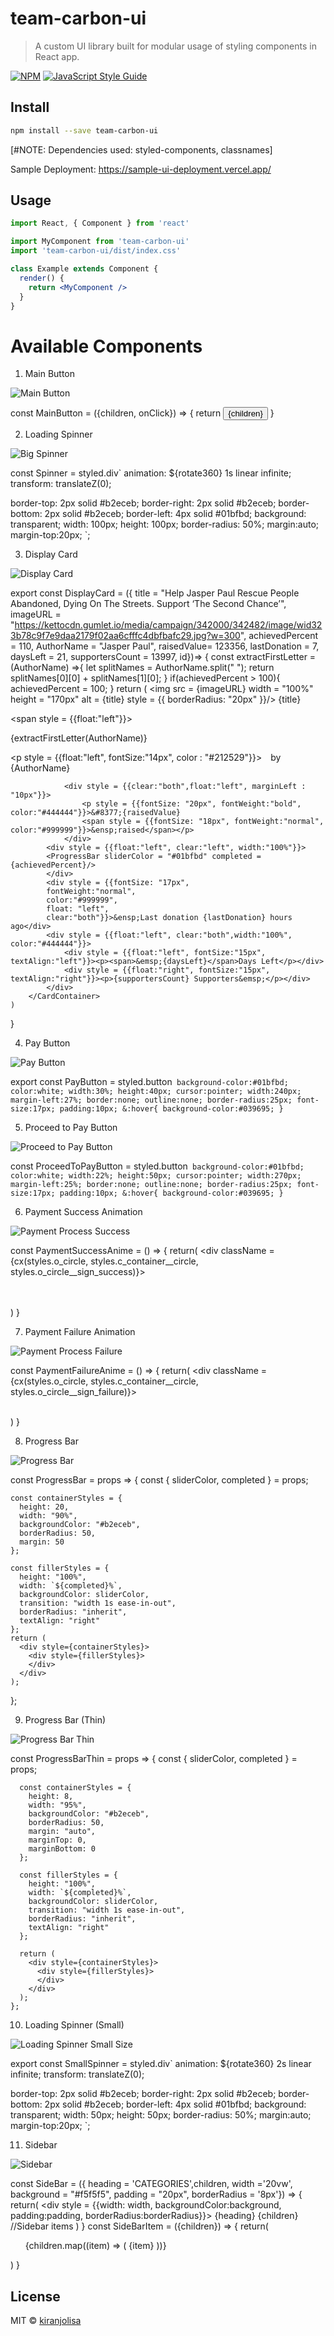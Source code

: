 # team-carbon-ui

> A custom UI library built for modular usage of styling components in React app.

[![NPM](https://img.shields.io/npm/v/team-carbon-ui.svg)](https://www.npmjs.com/package/team-carbon-ui) [![JavaScript Style Guide](https://img.shields.io/badge/code_style-standard-brightgreen.svg)](https://standardjs.com)

## Install

```bash
npm install --save team-carbon-ui
```
[#NOTE: Dependencies used: styled-components, classnames]

Sample Deployment: https://sample-ui-deployment.vercel.app/
## Usage

```jsx
import React, { Component } from 'react'

import MyComponent from 'team-carbon-ui'
import 'team-carbon-ui/dist/index.css'

class Example extends Component {
  render() {
    return <MyComponent />
  }
}
```
# Available Components
1. Main Button


![Main Button](https://github.com/kiranjolisa/team-carbon-ui/blob/main/readme_imgs/MainButton.png)

const MainButton = ({children, onClick}) => {
  return <button className = {styles.MainButton} onClick = {onClick}>{children}</button> 
}

2. Loading Spinner


![Big Spinner](https://github.com/kiranjolisa/team-carbon-ui/blob/main/readme_imgs/BigSpinnerLoading.png)

const Spinner = styled.div`
  animation: ${rotate360} 1s linear infinite;
  transform: translateZ(0);
  
  border-top: 2px solid #b2eceb;
  border-right: 2px solid #b2eceb;
  border-bottom: 2px solid #b2eceb;
  border-left: 4px solid #01bfbd;
  background: transparent;
  width: 100px;
  height: 100px;
  border-radius: 50%;
  margin:auto;
  margin-top:20px;
`;


3. Display Card


![Display Card](https://github.com/kiranjolisa/team-carbon-ui/blob/main/readme_imgs/DisplayCard.png)

export const DisplayCard = ({
    title = "Help Jasper Paul Rescue People Abandoned, Dying On The Streets. Support ‘The Second Chance’",
    imageURL = "https://kettocdn.gumlet.io/media/campaign/342000/342482/image/wid323b78c9f7e9daa2179f02aa6cfffc4dbfbafc29.jpg?w=300",
    achievedPercent = 110, 
    AuthorName = "Jasper Paul", 
    raisedValue= 123356,
    lastDonation = 7,
    daysLeft = 21,
 supportersCount = 13997,
    id})=> {
        const extractFirstLetter = (AuthorName) =>{
            let splitNames = AuthorName.split(" ");
            return splitNames[0][0] + splitNames[1][0];
        }
        if(achievedPercent > 100){
            achievedPercent = 100;
        }
    return (
        <CardContainer>
            <img src = {imageURL} width = "100%" height = "170px" alt = {title}
            style = {{ borderRadius: "20px" }}/>
            <CardTitle>{title}</CardTitle>
            <div>
                <span style = {{float:"left"}}>
                <CodeNameBlock><p>{extractFirstLetter(AuthorName)}</p></CodeNameBlock>
                </span>
                <p style = {{float:"left", fontSize:"14px", color : "#212529"}}>&emsp;by {AuthorName}</p>
            </div>
               
                <div style = {{clear:"both",float:"left", marginLeft : "10px"}}>
                    <p style = {{fontSize: "20px", fontWeight:"bold", color:"#444444"}}>&#8377;{raisedValue}
                    <span style = {{fontSize: "18px", fontWeight:"normal", color:"#999999"}}>&ensp;raised</span></p>
                </div>
            <div style = {{float:"left", clear:"left", width:"100%"}}>
            <ProgressBar sliderColor = "#01bfbd" completed ={achievedPercent}/>
            </div>
            <div style = {{fontSize: "17px", 
            fontWeight:"normal", 
            color:"#999999",
            float: "left", 
            clear:"both"}}>&ensp;Last donation {lastDonation} hours ago</div>
            <div style = {{float:"left", clear:"both",width:"100%", color:"#444444"}}>
                <div style = {{float:"left", fontSize:"15px", textAlign:"left"}}><p><span>&emsp;{daysLeft}</span>Days Left</p></div>
                <div style = {{float:"right", fontSize:"15px", textAlign:"right"}}><p>{supportersCount} Supporters&emsp;</p></div>
            </div>
        </CardContainer>
    )
}

4. Pay Button


 ![Pay Button](https://github.com/kiranjolisa/team-carbon-ui/blob/main/readme_imgs/PayButton.png)
 
export const PayButton = styled.button`
background-color:#01bfbd;
color:white;
width:30%;
height:40px;
cursor:pointer;
width:240px;
margin-left:27%;
border:none;
outline:none;
border-radius:25px;
font-size:17px;
padding:10px;
&:hover{
    background-color:#039695;
}`

5. Proceed to Pay Button


 ![Proceed to Pay Button](https://github.com/kiranjolisa/team-carbon-ui/blob/main/readme_imgs/ProceedToPayButton.png)
 
const ProceedToPayButton = styled.button`
background-color:#01bfbd;
color:white;
width:22%;
height:50px;
cursor:pointer;
width:270px;
margin-left:25%;
border:none;
outline:none;
border-radius:25px;
font-size:17px;
padding:10px;
&:hover{
    background-color:#039695;
}`

6. Payment Success Animation


![Payment Process Success](https://github.com/kiranjolisa/team-carbon-ui/blob/main/readme_imgs/PaymentSuccessAnime.png)

const PaymentSuccessAnime = () => {
    return(
     <div className = {cx(styles.o_circle, 
     styles.c_container__circle, 
     styles.o_circle__sign_success)}>
    <div className= {styles.o_circle__sign}></div>  
    </div>   
    )
}

7. Payment Failure Animation


![Payment Process Failure](https://github.com/kiranjolisa/team-carbon-ui/blob/main/readme_imgs/PaymentFailureAnime.png)

const PaymentFailureAnime = () => {
    return(
        <div className = {cx(styles.o_circle, 
            styles.c_container__circle, 
            styles.o_circle__sign_failure)}>
    <div className= {styles.o_circle__sign}></div>  
    </div>
    )
}

8. Progress Bar


![Progress Bar](https://github.com/kiranjolisa/team-carbon-ui/blob/main/readme_imgs/ProgressBar.png)

 const ProgressBar = props => {
    const { sliderColor, completed } = props;
  
    const containerStyles = {
      height: 20,
      width: "90%",
      backgroundColor: "#b2eceb",
      borderRadius: 50,
      margin: 50
    };
  
    const fillerStyles = {
      height: "100%",
      width: `${completed}%`,
      backgroundColor: sliderColor,
      transition: "width 1s ease-in-out",
      borderRadius: "inherit",
      textAlign: "right"
    };
    return (
      <div style={containerStyles}>
        <div style={fillerStyles}>
        </div>
      </div>
    );
  };
  
  9. Progress Bar (Thin)


  ![Progress Bar Thin](https://github.com/kiranjolisa/team-carbon-ui/blob/main/readme_imgs/ProgressBarThin.png)
  
   const ProgressBarThin = props => {
      const { sliderColor, completed } = props;
    
      const containerStyles = {
        height: 8,
        width: "95%",
        backgroundColor: "#b2eceb",
        borderRadius: 50,
        margin: "auto",
        marginTop: 0,
        marginBottom: 0
      };
    
      const fillerStyles = {
        height: "100%",
        width: `${completed}%`,
        backgroundColor: sliderColor,
        transition: "width 1s ease-in-out",
        borderRadius: "inherit",
        textAlign: "right"
      };
    
      return (
        <div style={containerStyles}>
          <div style={fillerStyles}>
          </div>
        </div>
      );
    };
   
   10. Loading Spinner (Small)


   ![Loading Spinner Small Size](https://github.com/kiranjolisa/team-carbon-ui/blob/main/readme_imgs/SmallSpinnerLoading.png)
   
   export const SmallSpinner = styled.div`
  animation: ${rotate360} 2s linear infinite;
  transform: translateZ(0);

  border-top: 2px solid #b2eceb;
  border-right: 2px solid #b2eceb;
  border-bottom: 2px solid #b2eceb;
  border-left: 4px solid #01bfbd;
  background: transparent;
  width: 50px;
  height: 50px;
  border-radius: 50%;
  margin:auto;
  margin-top:20px;
`;

11. Sidebar 


![Sidebar](https://github.com/kiranjolisa/team-carbon-ui/blob/main/readme_imgs/Sidebar.png)

   const SideBar = ({ heading = 'CATEGORIES',children, width ='20vw', 
background = "#f5f5f5", padding = "20px", borderRadius = '8px'}) => {
    return(
    <div style = {{width: width, backgroundColor:background, padding:padding, borderRadius:borderRadius}}>
        <SideBarHeading>{heading}</SideBarHeading>
        {children} //Sidebar items
    </div>)
}
const SideBarItem = ({children}) => {
    return(<ul>{children.map((item) => (
        <StyledLi>{item}</StyledLi>
    ))}</ul>)
}
   

## License

MIT © [kiranjolisa](https://github.com/kiranjolisa)
